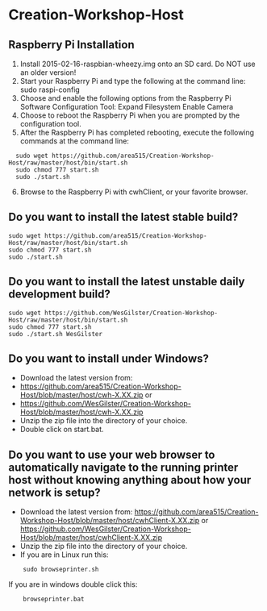 Creation-Workshop-Host
======================

Raspberry Pi Installation
-------------------------
1. Install 2015-02-16-raspbian-wheezy.img onto an SD card. Do NOT use an older version!
2. Start your Raspberry Pi and type the following at the command line:
	sudo raspi-config
3. Choose and enable the following options from the Raspberry Pi Software Configuration Tool:
	Expand Filesystem
	Enable Camera
4. Choose to reboot the Raspberry Pi when you are prompted by the configuration tool.
5. After the Raspberry Pi has completed rebooting, execute the following commands at the command line:
```
  sudo wget https://github.com/area515/Creation-Workshop-Host/raw/master/host/bin/start.sh
  sudo chmod 777 start.sh
  sudo ./start.sh
```
6. Browse to the Raspberry Pi with cwhClient, or your favorite browser.

Do you want to install the latest stable build?
-------------------------------------------------------------------------------
```
sudo wget https://github.com/area515/Creation-Workshop-Host/raw/master/host/bin/start.sh
sudo chmod 777 start.sh
sudo ./start.sh
```

Do you want to install the latest unstable daily development build?
-------------------------------------------------------------------------------
```
sudo wget https://github.com/WesGilster/Creation-Workshop-Host/raw/master/host/bin/start.sh
sudo chmod 777 start.sh
sudo ./start.sh WesGilster
```

Do you want to install under Windows?
------------------------------------------
* Download the latest version from: 
* https://github.com/area515/Creation-Workshop-Host/blob/master/host/cwh-X.XX.zip
 or
* https://github.com/WesGilster/Creation-Workshop-Host/blob/master/host/cwh-X.XX.zip
* Unzip the zip file into the directory of your choice.
* Double click on start.bat.

Do you want to use your web browser to automatically navigate to the running printer host without knowing anything about how your network is setup?
----------------------------------------------------------------------
* Download the latest version from:
https://github.com/area515/Creation-Workshop-Host/blob/master/host/cwhClient-X.XX.zip
 or
https://github.com/WesGilster/Creation-Workshop-Host/blob/master/host/cwhClient-X.XX.zip
* Unzip the zip file into the directory of your choice.
* If you are in Linux run this:
````````
	sudo browseprinter.sh
````````
If you are in windows double click this:
````````
	browseprinter.bat
````````
